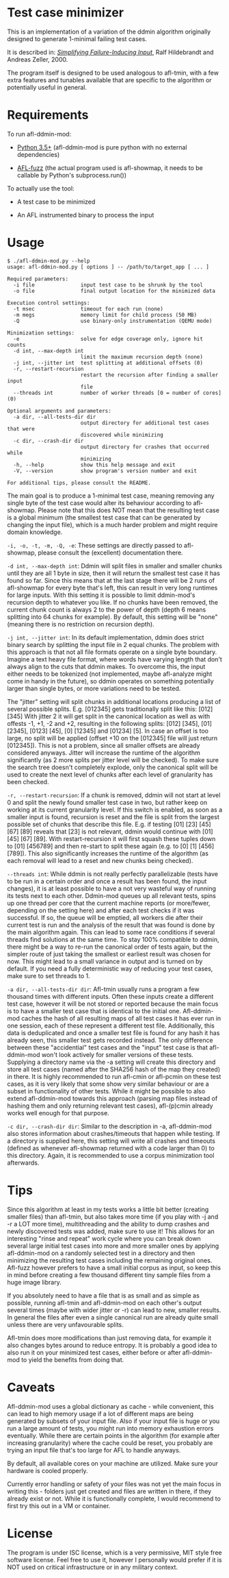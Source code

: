 # Test case minimizer

This is an implementation of a variation of the ddmin algorithm originally designed to generate 1-minimal failing test cases.

It is described in:
[_Simplifying Failure-Inducing Input_](http://citeseerx.ist.psu.edu/viewdoc/download?doi=10.1.1.126.6907&rep=rep1&type=pdf), Ralf Hildebrandt and Andreas Zeller, 2000.

The program itself is designed to be used analogous to afl-tmin, with a few extra features and tunables available that are specific to the algorithm or potentially useful in general.

# Requirements

To run afl-ddmin-mod:

* [Python 3.5+](https://www.python.org/) (afl-ddmin-mod is pure python with no external dependencies)

* [AFL-fuzz](http://lcamtuf.coredump.cx/afl/) (the actual program used is afl-showmap, it needs to be callable by Python's subprocess.run())

To actually use the tool:

* A test case to be minimized

* An AFL instrumented binary to process the input

# Usage

    $ ./afl-ddmin-mod.py --help
    usage: afl-ddmin-mod.py [ options ] -- /path/to/target_app [ ... ]
    
    Required parameters:
      -i file               input test case to be shrunk by the tool
      -o file               final output location for the minimized data
    
    Execution control settings:
      -t msec               timeout for each run (none)
      -m megs               memory limit for child process (50 MB)
      -Q                    use binary-only instrumentation (QEMU mode)
    
    Minimization settings:
      -e                    solve for edge coverage only, ignore hit counts
      -d int, --max-depth int
                            limit the maximum recursion depth (none)
      -j int, --jitter int  test splitting at additional offsets (0)
      -r, --restart-recursion
                            restart the recursion after finding a smaller input
                            file
      --threads int         number of worker threads [0 = number of cores] (0)
    
    Optional arguments and parameters:
      -a dir, --all-tests-dir dir
                            output directory for additional test cases that were
                            discovered while minimizing
      -c dir, --crash-dir dir
                            output directory for crashes that occurred while
                            minimizing
      -h, --help            show this help message and exit
      -V, --version         show program's version number and exit
    
    For additional tips, please consult the README.

The main goal is to produce a 1-minimal test case, meaning removing any single byte of the test case would alter its behaviour according to afl-showmap.
Please note that this does NOT mean that the resulting test case is a global minimum (the smallest test case that can be generated by changing the input file), which is a much harder problem and might require domain knowledge.

`-i, -o, -t, -m, -Q, -e`: 
These settings are directly passed to afl-showmap, please consult the (excellent) documentation there.

`-d int, --max-depth int`:
Ddmin will split files in smaller and smaller chunks until they are all 1 byte in size, then it will return the smallest test case it has found so far.
Since this means that at the last stage there will be 2 runs of afl-showmap for every byte that's left, this can result in very long runtimes for large inputs.
With this setting it is possible to limit ddmin-mod's recursion depth to whatever you like.
If no chunks have been removed, the current chunk count is always 2 to the power of depth (depth 6 means splitting into 64 chunks for example).
By default, this setting will be "none" (meaning there is no restriction on recursion depth).

`-j int, --jitter int`:
In its default implementation, ddmin does strict binary search by splitting the input file in 2 equal chunks.
The problem with this approach is that not all file formats operate on a single byte boundary.
Imagine a text heavy file format, where words have varying length that don't always align to the cuts that ddmin makes.
To overcome this, the input either needs to be tokenized (not implemented, maybe afl-analyze might come in handy in the future), so ddmin operates on something potentially larger than single bytes, or more variations need to be tested.

The "jitter" setting will split chunks in additional locations producing a list of several possible splits.
E.g. [012345] gets traditionally split like this: [012] [345]
With jitter 2 it will get split in the canonical location as well as with offests -1, +1, -2 and +2, resulting in the following splits: [012] [345], [01] [2345], [0123] [45], [0] [12345] and [01234] [5].
In case an offset is too large, no split will be applied (offset +10 on the [012345] file will just return [012345]).
This is not a problem, since all smaller offsets are already considered anyways.
Jitter will increase the runtime of the algorithm significantly (as 2 more splits per jitter level will be checked).
To make sure the search tree doesn't completely explode, only the canonical split will be used to create the next level of chunks after each level of granularity has been checked.

`-r, --restart-recursion`:
If a chunk is removed, ddmin will not start at level 0 and split the newly found smaller test case in two, but rather keep on working at its current granularity level.
If this switch is enabled, as soon as a smaller input is found, recursion is reset and the file is split from the largest possible set of chunks that describe this file.
E.g. if  testing [01] [23] [45] [67] [89] reveals that [23] is not relevant, ddmin would continue with [01] [45] [67] [89].
With restart-recursion it will first squash these tuples down to [01] [456789] and then re-start to split these again (e.g. to [0] [1] [456] [789]).
This also significantly increases the runtime of the algorithm (as each removal will lead to a reset and new chunks being checked).

`--threads int`:
While ddmin is not really perfectly parallelizable (tests have to be run in a certain order and once a result has been found, the input changes), it is at least possible to have a not very wasteful way of running its tests next to each other.
Ddmin-mod queues up all relevant tests, spins up one thread per core that the current machine reports (or more/fewer, depending on the setting here) and after each test checks if it was successful.
If so, the queue will be emptied, all workers die after their current test is run and the analysis of the result that was found is done by the main algorithm again.
This can lead to some race conditions if several threads find solutions at the same time.
To stay 100% compatible to ddmin, there might be a way to re-run the canonical order of tests again, but the simpler route of just taking the smallest or earliest result was chosen for now.
This might lead to a small variance in output and is turned on by default.
If you need a fully deterministic way of reducing your test cases, make sure to set threads to 1.

`-a dir, --all-tests-dir dir`:
Afl-tmin usually runs a program a few thousand times with different inputs.
Often these inputs create a different test case, however it will be not stored or reported because the main focus is to have a smaller test case that is identical to the initial one.
Afl-ddmin-mod caches the hash of all resulting maps of all test cases it has ever run in one session, each of these represent a different test file.
Additionally, this data is deduplicated and once a smaller test file is found for any hash it has already seen, this smaller test gets recorded instead.
The only difference between these "accidential" test cases and the "input" test case is that afl-ddmin-mod won't look actively for smaller versions of these tests.
Supplying a directory name via the -a setting will create this directory and store all test cases (named after the SHA256 hash of the map they created) in there.
It is highly recommended to run afl-cmin or afl-pcmin on these test cases, as it is very likely that some show very similar behaviour or are a subset in functionality of other tests.
While it might be possible to also extend afl-ddmin-mod towards this approach (parsing map files instead of hashing them and only returning relevant test cases), afl-(p)cmin already works well enough for that purpose.

`-c dir, --crash-dir dir`:
Similar to the description in -a, afl-ddmin-mod also stores information about crashes/timeouts that happen while testing.
If a directory is supplied here, this setting will write all crashes and timeouts (defined as whenever afl-showmap returned with a code larger than 0) to this directory.
Again, it is recommended to use a corpus minimization tool afterwards.

# Tips

Since this algorithm at least in my tests works a little bit better (creating smaller files) than afl-tmin, but also takes more time (if you play with -j and -r a LOT more time), multithreading and the ability to dump crashes and newly discovered tests was added, make sure to use it!
This allows for an interesting "rinse and repeat" work cycle where you can break down several large initial test cases into more and more smaller ones by applying afl-ddmin-mod on a randomly selected test in a directory and then minimizing the resulting test cases including the remaining original ones.
Afl-fuzz however prefers to have a small initial corpus as input, so keep this in mind before creating a few thousand different tiny sample files from a huge image library.

If you absolutely need to have a file that is as small and as simple as possible, running afl-tmin and afl-ddmin-mod on each other's output several times (maybe with wider jitter or -r) can lead to new, smaller results.
In general the files after even a single canonical run are already quite small unless there are very unfavourable splits.

Afl-tmin does more modifications than just removing data, for example it also changes bytes around to reduce entropy.
It is probably a good idea to also run it on your minimized test cases, either before or after afl-ddmin-mod to yield the benefits from doing that.

# Caveats

Afl-ddmin-mod uses a global dictionary as cache - while convenient, this can lead to high memory usage if a lot of different maps are being generated by subsets of your input file.
Also if your input file is huge or you run a large amount of tests, you might run into memory exhaustion errors eventually.
While there are certain points in the algorithm (for example after increasing granularity) where the cache could be reset, you probably are trying an input file that's too large for AFL to handle anyways.

By default, all available cores on your machine are utilized.
Make sure your hardware is cooled properly.

Currently error handling or safety of your files was not yet the main focus in writing this - folders just get created and files are written in there, if they already exist or not.
While it is functionally complete, I would recommend to first try this out in a VM or container.

# License

The program is under ISC license, which is a very permissive, MIT style free software license.
Feel free to use it, however I personally would prefer if it is NOT used on critical infrastructure or in any military context.
